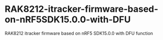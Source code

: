# RAK8212-itracker-firmware-based-on-nRF5SDK15.0.0-with-DFU
RAK8212 itracker firmware based on nRF5 SDK15.0.0 with DFU function
